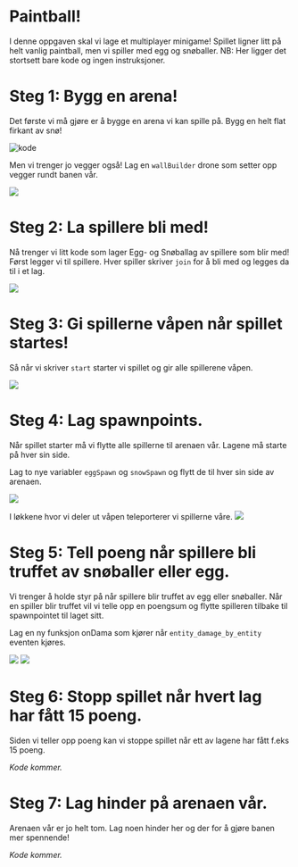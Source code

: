 # Paintball! 

I denne oppgaven skal vi lage et multiplayer minigame! Spillet ligner litt på
helt vanlig paintball, men vi spiller med egg og snøballer. NB: Her ligger det
stortsett bare kode og ingen instruksjoner. 

# Steg 1: Bygg en arena! 

Det første vi må gjøre er å bygge en arena vi kan spille på. Bygg en helt flat
firkant av snø! 

![kode](images/snowbase.png) 

Men vi trenger jo vegger også! Lag en `wallBuilder` drone som setter opp vegger
rundt banen vår. 

![](images/wallbuilder.png) 

# Steg 2: La spillere bli med! 

Nå trenger vi litt kode som lager Egg- og Snøballag av spillere som blir med!
Først legger vi til spillere. Hver spiller skriver `join` for å bli med og
legges da til i et lag. 

![](images/teams.png) 

# Steg 3: Gi spillerne våpen når spillet startes! 

Så når vi skriver `start` starter vi spillet og gir alle spillerene våpen. 

![](images/eggsnsnowballs.png)

# Steg 4: Lag spawnpoints. 
Når spillet starter må vi flytte alle spillerne til arenaen vår. Lagene må
starte på hver sin side. 

Lag to nye variabler `eggSpawn` og `snowSpawn` og flytt de til hver sin side av
arenaen. 

![](images/spawnvar.png)

I løkkene hvor vi deler ut våpen teleporterer vi spillerne våre. 
![](images/teleport.png)

# Steg 5: Tell poeng når spillere bli truffet av snøballer eller egg.

Vi trenger å holde styr på når spillere blir truffet av egg eller snøballer. Når
en spiller blir truffet vil vi telle opp en poengsum og flytte spilleren tilbake
til spawnpointet til laget sitt. 

Lag en ny funksjon onDama som kjører når `entity_damage_by_entity` eventen
kjøres. 

![](images/ondamage-event.png) 
![](images/ondamage.png)

# Steg 6: Stopp spillet når hvert lag har fått 15 poeng. 
Siden vi teller opp poeng kan vi stoppe spillet når ett av lagene har fått f.eks
15 poeng. 

*Kode kommer.*


# Steg 7: Lag hinder på arenaen vår. 
Arenaen vår er jo helt tom. Lag noen hinder her og der for å gjøre banen mer
spennende! 

*Kode kommer.*


